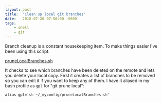 ```yaml
---
layout: post
title:  "Clean up local git branches"
date:   2018-07-20 07:50:00 -0600
tags:
    - shell
    - git
---
```


Branch cleanup is a constant housekeeping item. To make things easier I've been using this script:

<a href="https://gist.github.com/brawlins/98563783155ac28fe8e317c0a3af26c9" target="_blank">pruneLocalBranches.sh</a>

It checks to see which branches have been deleted on the remote and lets you delete your local copy. First it creates a list of branches to be removed so you can edit it if you want to keep any of them. I have it aliased in my bash profile as `gpl` for "git prune local": 

```
alias gpl='sh ~/_myconfig/pruneLocalBranches.sh'
```

